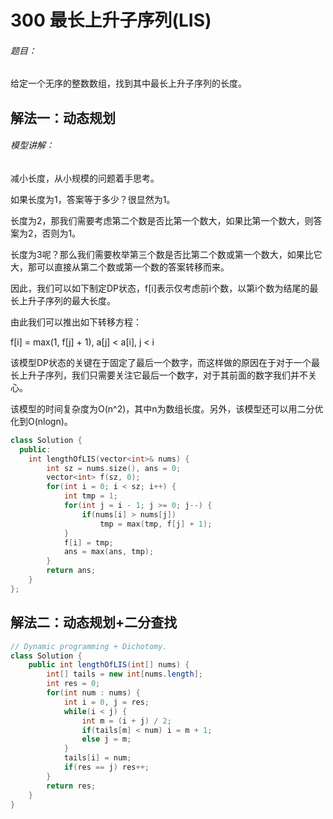 # 300 最长上升子序列(LIS)

###### 题目：

给定一个无序的整数数组，找到其中最长上升子序列的长度。



## 解法一：动态规划

###### 模型讲解：

减小长度，从小规模的问题着手思考。

如果长度为1，答案等于多少？很显然为1。

长度为2，那我们需要考虑第二个数是否比第一个数大，如果比第一个数大，则答案为2，否则为1。

长度为3呢？那么我们需要枚举第三个数是否比第二个数或第一个数大，如果比它大，那可以直接从第二个数或第一个数的答案转移而来。

因此，我们可以如下制定DP状态，f[i]表示仅考虑前i个数，以第i个数为结尾的最长上升子序列的最大长度。

由此我们可以推出如下转移方程：

f[i] = max(1, f[j] + 1), a[j] < a[i], j < i

该模型DP状态的关键在于固定了最后一个数字，而这样做的原因在于对于一个最长上升子序列，我们只需要关注它最后一个数字，对于其前面的数字我们并不关心。

该模型的时间复杂度为O(n^2)，其中n为数组长度。另外，该模型还可以用二分优化到O(nlogn)。

```c++
class Solution {
  public:
    int lengthOfLIS(vector<int>& nums) {
        int sz = nums.size(), ans = 0;
        vector<int> f(sz, 0);
        for(int i = 0; i < sz; i++) {
            int tmp = 1;
            for(int j = i - 1; j >= 0; j--) {
                if(nums[i] > nums[j])
                    tmp = max(tmp, f[j] + 1);
            }
            f[i] = tmp;
            ans = max(ans, tmp);
        }
        return ans;
    }
};
```



## 解法二：动态规划+二分查找

```java
// Dynamic programming + Dichotomy.
class Solution {
    public int lengthOfLIS(int[] nums) {
        int[] tails = new int[nums.length];
        int res = 0;
        for(int num : nums) {
            int i = 0, j = res;
            while(i < j) {
                int m = (i + j) / 2;
                if(tails[m] < num) i = m + 1;
                else j = m;
            }
            tails[i] = num;
            if(res == j) res++;
        }
        return res;
    }
}
```








